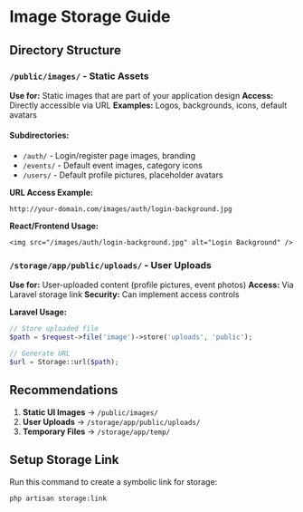 # Image Storage Guide

## Directory Structure

### `/public/images/` - Static Assets
**Use for:** Static images that are part of your application design
**Access:** Directly accessible via URL
**Examples:** Logos, backgrounds, icons, default avatars

#### Subdirectories:
- `/auth/` - Login/register page images, branding
- `/events/` - Default event images, category icons
- `/users/` - Default profile pictures, placeholder avatars

**URL Access Example:**
```
http://your-domain.com/images/auth/login-background.jpg
```

**React/Frontend Usage:**
```tsx
<img src="/images/auth/login-background.jpg" alt="Login Background" />
```

### `/storage/app/public/uploads/` - User Uploads
**Use for:** User-uploaded content (profile pictures, event photos)
**Access:** Via Laravel storage link
**Security:** Can implement access controls

**Laravel Usage:**
```php
// Store uploaded file
$path = $request->file('image')->store('uploads', 'public');

// Generate URL
$url = Storage::url($path);
```

## Recommendations

1. **Static UI Images** → `/public/images/`
2. **User Uploads** → `/storage/app/public/uploads/`
3. **Temporary Files** → `/storage/app/temp/`

## Setup Storage Link
Run this command to create a symbolic link for storage:
```bash
php artisan storage:link
```